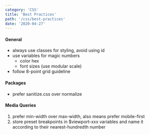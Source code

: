 ```yaml
---
category: 'CSS'
title: 'Best Practices'
path: '/css/best-practices'
date: '2020-04-27'
---
```


#### General

- always use classes for styling, avoid using id
- use variables for magic numbers
  - color hex
  - font sizes (use modular scale)
- follow 8-point grid guideline

#### Packages

- prefer sanitize.css over normalize

#### Media Queries

1. prefer min-width over max-width, also means prefer mobile-first
1. store preset breakpoints in \$viewport-xxx variables and name it according to their nearest-hundredth number
